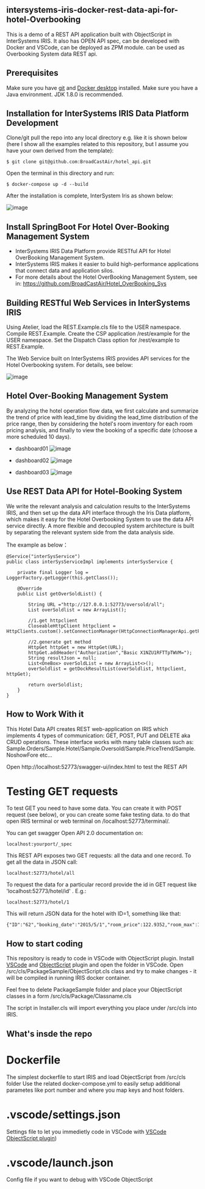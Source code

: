 ## intersystems-iris-docker-rest-data-api-for-hotel-Overbooking

This is a demo of a REST API application built with ObjectScript in InterSystems IRIS.
It also has OPEN API spec, 
can be developed with Docker and VSCode,
can be deployed as ZPM module.
can be used as Overbooking System data REST api.

## Prerequisites

Make sure you have [git](https://git-scm.com/book/en/v2/Getting-Started-Installing-Git) and [Docker desktop](https://www.docker.com/products/docker-desktop) installed.
Make sure you have a Java environment. JDK 1.8.0 is recommended.

## Installation for InterSystems IRIS Data Platform Development

Clone/git pull the repo into any local directory e.g. like it is shown below (here I show all the examples related to this repository, but I assume you have your own derived from the template):

```
$ git clone git@github.com:BroadCastAir/hotel_api.git
```

Open the terminal in this directory and run:

```
$ docker-compose up -d --build
```

After the installation is complete, InterSystem Iris as shown below:

![image](https://github.com/BroadCastAir/Hotel_API_Contest/blob/master/png/iris_platform.png)
## Install SpringBoot For Hotel Over-Booking Management System

- InterSystems IRIS Data Platform provide RESTful API for Hotel OverBooking Management System.
- InterSystems IRIS makes it easier to build high-performance applications that connect data and application silos.
- For more details about the Hotel OverBooking Management System, 
see in: https://github.com/BroadCastAir/Hotel_OverBooking_Sys

## Building RESTful Web Services in InterSystems IRIS

Using Atelier, load the REST.Example.cls file to the USER namespace. Compile REST.Example. Create the CSP application /rest/example for the USER namespace. Set the Dispatch Class option for /rest/example to REST.Example.

The Web Service built on InterSystems IRIS provides API services for the Hotel Overbooking system. For details, see below:

![image](https://github.com/BroadCastAir/Hotel_API_Contest/blob/master/png/api_web_service.png)

## Hotel Over-Booking Management System

By analyzing the hotel operation flow data, we first calculate and summarize the trend of price with lead_time by dividing the lead_time distribution of the price range, then by considering the hotel's room inventory for each room pricing analysis, and finally to view the booking of a specific date (choose a more scheduled 10 days).

- dashboard01
![image](https://github.com/BroadCastAir/Hotel_API_Contest/blob/master/png/overbooking_sys_1.png)


- dashboard02
![image](https://github.com/BroadCastAir/Hotel_API_Contest/blob/master/png/overbooking_sys_2.png)


- dashboard03
![image](https://github.com/BroadCastAir/Hotel_API_Contest/blob/master/png/overbooking_sys_3.png)



## Use REST Data API for Hotel-Booking System

We write the relevant analysis and calculation results to the InterSystems IRIS, and then set up the data API interface through the Iris Data platform, which makes it easy for the Hotel Overbooking System to use the data API service directly. A more flexible and decoupled system architecture is built by separating the relevant system side from the data analysis side.

The example as below： 

```
@Service("interSysService")
public class interSysServiceImpl implements interSysService {

    private final Logger log = LoggerFactory.getLogger(this.getClass());

    @Override
    public List getOverSoldList() {

        String URL ="http://127.0.0.1:52773/oversold/all";
        List overSoldlist = new ArrayList();

        //1.get httpclient
        CloseableHttpClient httpclient = HttpClients.custom().setConnectionManager(HttpConnectionManagerApi.getPoolingHttpClientConnectionManager()).setConnectionManagerShared(true).build();

        //2.generate get method
        HttpGet httpGet = new HttpGet(URL);
        httpGet.addHeader("Authorization","Basic X1NZU1RFTTpTWVM=");
        String resultJson = null;
        List<OneBox> overSoldList = new ArrayList<>();
        overSoldlist = getDockResultList(overSoldlist, httpclient, httpGet);
        
        return overSoldlist;
    }
}
```


## How to Work With it

This Hotel Data API creates REST web-application on IRIS which implements 4 types of communication: GET, POST, PUT and DELETE aka CRUD operations.
These interface works with many table classes such as: Sample.Orders/Sample.Hotel/Sample.Oversold/Sample.PriceTrend/Sample.NoshowFore etc...

Open http://localhost:52773/swagger-ui/index.html to test the REST API

# Testing GET requests

To test GET you need to have some data. You can create it with POST request (see below), or you can create some fake testing data. to do that open IRIS terminal or web terminal on /localhost:52773/terminal/.

You can get swagger Open API 2.0 documentation on:
```
localhost:yourport/_spec
```

This REST API exposes two GET requests: all the data and one record.
To get all the data in JSON call:

```
localhost:52773/hotel/all
```

To request the data for a particular record provide the id in GET request like 'localhost:52773/hotel/id' . E.g.:

```
localhost:52773/hotel/1
```

This will return JSON data for the hotel with ID=1, something like that:

```
{"ID":"62","booking_date":"2015/5/1","room_price":122.9352,"room_max":146,"unshow_fore":9,"resultMax":17714.2491,"resultMax_sold":156,"arrival_rate":0.9658,"arrival_rate_fore":0.9408}
```


## How to start coding
This repository is ready to code in VSCode with ObjectScript plugin.
Install [VSCode](https://code.visualstudio.com/) and [ObjectScript](https://marketplace.visualstudio.com/items?itemName=daimor.vscode-objectscript) plugin and open the folder in VSCode.
Open /src/cls/PackageSample/ObjectScript.cls class and try to make changes - it will be compiled in running IRIS docker container.

Feel free to delete PackageSample folder and place your ObjectScript classes in a form
/src/cls/Package/Classname.cls

The script in Installer.cls will import everything you place under /src/cls into IRIS.

## What's insde the repo

# Dockerfile

The simplest dockerfile to start IRIS and load ObjectScript from /src/cls folder
Use the related docker-compose.yml to easily setup additional parametes like port number and where you map keys and host folders.

# .vscode/settings.json

Settings file to let you immedietly code in VSCode with [VSCode ObjectScript plugin](https://marketplace.visualstudio.com/items?itemName=daimor.vscode-objectscript))

# .vscode/launch.json
Config file if you want to debug with VSCode ObjectScript
